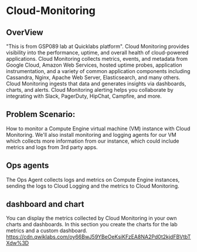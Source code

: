# Cloud-Monitoring
## OverView
"This is from GSP089 lab at Quicklabs platform".
Cloud Monitoring provides visibility into the performance, uptime, and overall health of cloud-powered applications. 
Cloud Monitoring collects metrics, events, and metadata from Google Cloud, Amazon Web Services, hosted uptime probes, 
application instrumentation, and a variety of common application components including Cassandra, Nginx, Apache Web Server, Elasticsearch, and many others. 
Cloud Monitoring ingests that data and generates insights via dashboards, charts, and alerts. Cloud Monitoring alerting helps you collaborate by integrating with Slack, PagerDuty, HipChat, Campfire, and more.

## Problem Scenario:
How to monitor a Compute Engine virtual machine (VM) instance with Cloud Monitoring. 
We'll also install monitoring and logging agents for our VM which collects more information from our instance, which could include metrics and logs from 3rd party apps.

## Ops agents
The Ops Agent collects logs and metrics on Compute Engine instances, sending the logs to Cloud Logging and the metrics to Cloud Monitoring.

## dashboard and chart
You can display the metrics collected by Cloud Monitoring in your own charts and dashboards. In this section you create the charts for the lab metrics and a custom dashboard.
https://cdn.qwiklabs.com/oy66BwJ59YBeOeKsiKFzEA8NA2Pd0t2kjdFBVtbTXdw%3D
